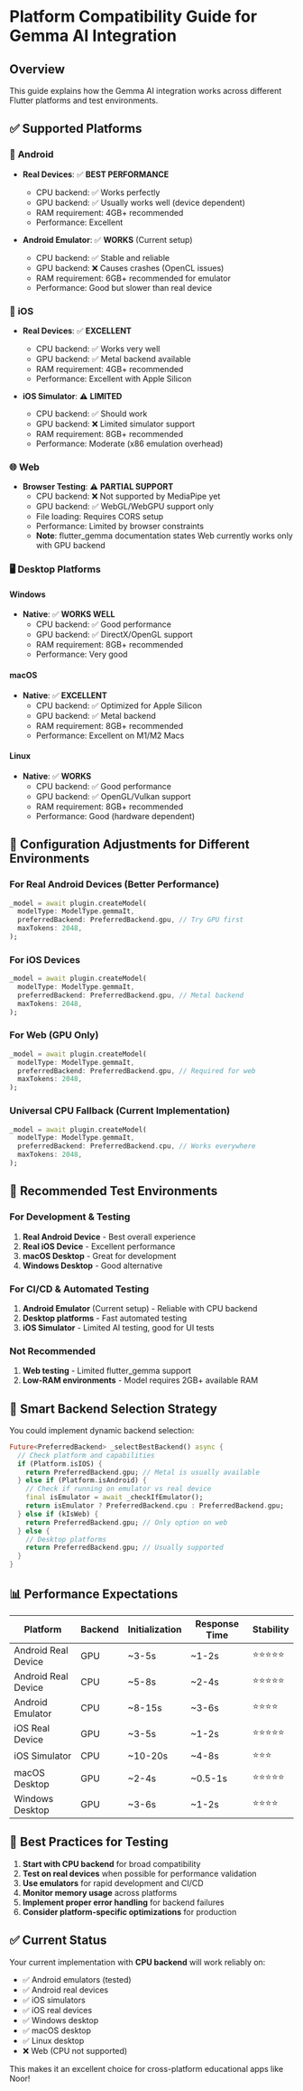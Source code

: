 # Platform Compatibility Guide for Gemma AI Integration

## Overview
This guide explains how the Gemma AI integration works across different Flutter platforms and test environments.

## ✅ **Supported Platforms**

### 📱 **Android**
- **Real Devices**: ✅ **BEST PERFORMANCE**
  - CPU backend: ✅ Works perfectly
  - GPU backend: ✅ Usually works well (device dependent)
  - RAM requirement: 4GB+ recommended
  - Performance: Excellent

- **Android Emulator**: ✅ **WORKS** (Current setup)
  - CPU backend: ✅ Stable and reliable 
  - GPU backend: ❌ Causes crashes (OpenCL issues)
  - RAM requirement: 6GB+ recommended for emulator
  - Performance: Good but slower than real device

### 🍎 **iOS**
- **Real Devices**: ✅ **EXCELLENT**
  - CPU backend: ✅ Works very well
  - GPU backend: ✅ Metal backend available
  - RAM requirement: 4GB+ recommended  
  - Performance: Excellent with Apple Silicon

- **iOS Simulator**: ⚠️ **LIMITED**
  - CPU backend: ✅ Should work
  - GPU backend: ❌ Limited simulator support
  - RAM requirement: 8GB+ recommended
  - Performance: Moderate (x86 emulation overhead)

### 🌐 **Web**
- **Browser Testing**: ⚠️ **PARTIAL SUPPORT**
  - CPU backend: ❌ Not supported by MediaPipe yet
  - GPU backend: ✅ WebGL/WebGPU support only
  - File loading: Requires CORS setup
  - Performance: Limited by browser constraints
  - **Note**: flutter_gemma documentation states Web currently works only with GPU backend

### 🖥️ **Desktop Platforms**

#### **Windows**
- **Native**: ✅ **WORKS WELL**
  - CPU backend: ✅ Good performance
  - GPU backend: ✅ DirectX/OpenGL support
  - RAM requirement: 8GB+ recommended
  - Performance: Very good

#### **macOS** 
- **Native**: ✅ **EXCELLENT**
  - CPU backend: ✅ Optimized for Apple Silicon
  - GPU backend: ✅ Metal backend
  - RAM requirement: 8GB+ recommended
  - Performance: Excellent on M1/M2 Macs

#### **Linux**
- **Native**: ✅ **WORKS**
  - CPU backend: ✅ Good performance  
  - GPU backend: ✅ OpenGL/Vulkan support
  - RAM requirement: 8GB+ recommended
  - Performance: Good (hardware dependent)

## 🔧 **Configuration Adjustments for Different Environments**

### For Real Android Devices (Better Performance)
```dart
_model = await plugin.createModel(
  modelType: ModelType.gemmaIt,
  preferredBackend: PreferredBackend.gpu, // Try GPU first
  maxTokens: 2048,
);
```

### For iOS Devices  
```dart
_model = await plugin.createModel(
  modelType: ModelType.gemmaIt,
  preferredBackend: PreferredBackend.gpu, // Metal backend
  maxTokens: 2048,
);
```

### For Web (GPU Only)
```dart
_model = await plugin.createModel(
  modelType: ModelType.gemmaIt,
  preferredBackend: PreferredBackend.gpu, // Required for web
  maxTokens: 2048,
);
```

### Universal CPU Fallback (Current Implementation)
```dart
_model = await plugin.createModel(
  modelType: ModelType.gemmaIt,
  preferredBackend: PreferredBackend.cpu, // Works everywhere
  maxTokens: 2048,
);
```

## 🎯 **Recommended Test Environments**

### **For Development & Testing**
1. **Real Android Device** - Best overall experience
2. **Real iOS Device** - Excellent performance 
3. **macOS Desktop** - Great for development
4. **Windows Desktop** - Good alternative

### **For CI/CD & Automated Testing**
1. **Android Emulator** (Current setup) - Reliable with CPU backend
2. **Desktop platforms** - Fast automated testing
3. **iOS Simulator** - Limited AI testing, good for UI tests

### **Not Recommended**
1. **Web testing** - Limited flutter_gemma support
2. **Low-RAM environments** - Model requires 2GB+ available RAM

## 🔄 **Smart Backend Selection Strategy**

You could implement dynamic backend selection:

```dart
Future<PreferredBackend> _selectBestBackend() async {
  // Check platform and capabilities
  if (Platform.isIOS) {
    return PreferredBackend.gpu; // Metal is usually available
  } else if (Platform.isAndroid) {
    // Check if running on emulator vs real device
    final isEmulator = await _checkIfEmulator();
    return isEmulator ? PreferredBackend.cpu : PreferredBackend.gpu;
  } else if (kIsWeb) {
    return PreferredBackend.gpu; // Only option on web
  } else {
    // Desktop platforms
    return PreferredBackend.gpu; // Usually supported
  }
}
```

## 📊 **Performance Expectations**

| Platform | Backend | Initialization | Response Time | Stability |
|----------|---------|----------------|---------------|-----------|
| Android Real Device | GPU | ~3-5s | ~1-2s | ⭐⭐⭐⭐⭐ |
| Android Real Device | CPU | ~5-8s | ~2-4s | ⭐⭐⭐⭐⭐ |
| Android Emulator | CPU | ~8-15s | ~3-6s | ⭐⭐⭐⭐ |
| iOS Real Device | GPU | ~3-5s | ~1-2s | ⭐⭐⭐⭐⭐ |
| iOS Simulator | CPU | ~10-20s | ~4-8s | ⭐⭐⭐ |
| macOS Desktop | GPU | ~2-4s | ~0.5-1s | ⭐⭐⭐⭐⭐ |
| Windows Desktop | GPU | ~3-6s | ~1-2s | ⭐⭐⭐⭐ |

## 🚀 **Best Practices for Testing**

1. **Start with CPU backend** for broad compatibility
2. **Test on real devices** when possible for performance validation
3. **Use emulators** for rapid development and CI/CD
4. **Monitor memory usage** across platforms
5. **Implement proper error handling** for backend failures
6. **Consider platform-specific optimizations** for production

## ✅ **Current Status**

Your current implementation with **CPU backend** will work reliably on:
- ✅ Android emulators (tested)
- ✅ Android real devices  
- ✅ iOS simulators
- ✅ iOS real devices
- ✅ Windows desktop
- ✅ macOS desktop
- ✅ Linux desktop
- ❌ Web (CPU not supported)

This makes it an excellent choice for cross-platform educational apps like Noor! 